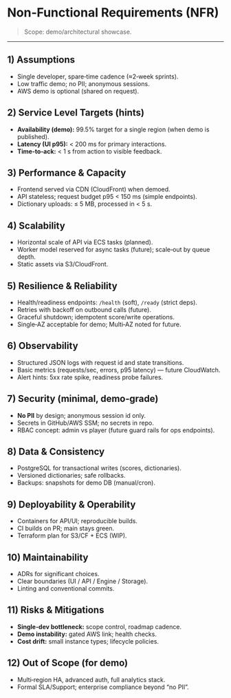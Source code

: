 # Non‑Functional Requirements (NFR)

> Scope: demo/architectural showcase.
---

## 1) Assumptions
- Single developer, spare‑time cadence (≈2‑week sprints).
- Low traffic demo; no PII; anonymous sessions.
- AWS demo is optional (shared on request).

## 2) Service Level Targets (hints)
- **Availability (demo):** 99.5% target for a single region (when demo is published).
- **Latency (UI p95):** < 200 ms for primary interactions.
- **Time‑to‑ack:** < 1 s from action to visible feedback.

## 3) Performance & Capacity
- Frontend served via CDN (CloudFront) when demoed.
- API stateless; request budget p95 < 150 ms (simple endpoints).
- Dictionary uploads: ≤ 5 MB, processed in < 5 s.

## 4) Scalability
- Horizontal scale of API via ECS tasks (planned).
- Worker model reserved for async tasks (future); scale‑out by queue depth.
- Static assets via S3/CloudFront.

## 5) Resilience & Reliability
- Health/readiness endpoints: `/health` (soft), `/ready` (strict deps).
- Retries with backoff on outbound calls (future).
- Graceful shutdown; idempotent score/write operations.
- Single‑AZ acceptable for demo; Multi‑AZ noted for future.

## 6) Observability
- Structured JSON logs with request id and state transitions.
- Basic metrics (requests/sec, errors, p95 latency) — future CloudWatch.
- Alert hints: 5xx rate spike, readiness probe failures.

## 7) Security (minimal, demo‑grade)
- **No PII** by design; anonymous session id only.
- Secrets in GitHub/AWS SSM; no secrets in repo.
- RBAC concept: admin vs player (future guard rails for ops endpoints).

## 8) Data & Consistency
- PostgreSQL for transactional writes (scores, dictionaries).
- Versioned dictionaries; safe rollbacks.
- Backups: snapshots for demo DB (manual/cron).

## 9) Deployability & Operability
- Containers for API/UI; reproducible builds.
- CI builds on PR; main stays green.
- Terraform plan for S3/CF + ECS (WIP).

## 10) Maintainability
- ADRs for significant choices.
- Clear boundaries (UI / API / Engine / Storage).
- Linting and conventional commits.

## 11) Risks & Mitigations
- **Single‑dev bottleneck:** scope control, roadmap cadence.
- **Demo instability:** gated AWS link; health checks.
- **Cost drift:** small instance types; lifecycle policies.

## 12) Out of Scope (for demo)
- Multi‑region HA, advanced auth, full analytics stack.
- Formal SLA/Support; enterprise compliance beyond “no PII”.

